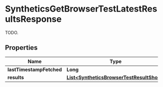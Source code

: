 

# SyntheticsGetBrowserTestLatestResultsResponse

TODO.
## Properties

Name | Type | Description | Notes
------------ | ------------- | ------------- | -------------
**lastTimestampFetched** | **Long** | TODO. |  [optional]
**results** | [**List&lt;SyntheticsBrowserTestResultShort&gt;**](SyntheticsBrowserTestResultShort.md) | TODO. |  [optional]



